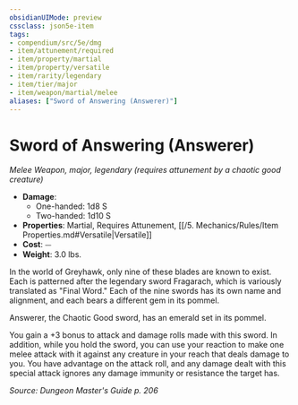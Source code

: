 ```yaml
---
obsidianUIMode: preview
cssclass: json5e-item
tags:
- compendium/src/5e/dmg
- item/attunement/required
- item/property/martial
- item/property/versatile
- item/rarity/legendary
- item/tier/major
- item/weapon/martial/melee
aliases: ["Sword of Answering (Answerer)"]
---
```

# Sword of Answering (Answerer)
*Melee Weapon, major, legendary (requires attunement by a chaotic good creature)*  

- **Damage**:
  - One-handed: 1d8 S
  - Two-handed: 1d10 S
- **Properties**: Martial, Requires Attunement, [[/5. Mechanics/Rules/Item Properties.md#Versatile|Versatile]]
- **Cost**: ⏤
- **Weight**: 3.0 lbs.

In the world of Greyhawk, only nine of these blades are known to exist. Each is patterned after the legendary sword Fragarach, which is variously translated as "Final Word." Each of the nine swords has its own name and alignment, and each bears a different gem in its pommel.

Answerer, the Chaotic Good sword, has an emerald set in its pommel.

You gain a +3 bonus to attack and damage rolls made with this sword. In addition, while you hold the sword, you can use your reaction to make one melee attack with it against any creature in your reach that deals damage to you. You have advantage on the attack roll, and any damage dealt with this special attack ignores any damage immunity or resistance the target has.

*Source: Dungeon Master's Guide p. 206*